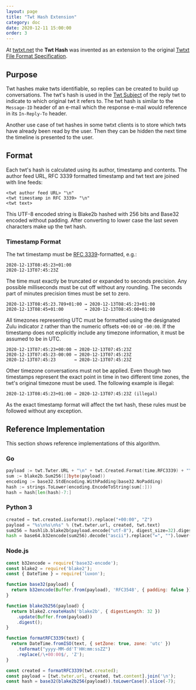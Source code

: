 ```yaml
---
layout: page
title: "Twt Hash Extension"
category: doc
date: 2020-12-11 15:00:00
order: 3
---
```


At [twtxt.net](https://twtxt.net/) the **Twt Hash** was invented as an
extension to the original [Twtxt File Format
Specification](https://twtxt.readthedocs.io/en/latest/user/twtxtfile.html#format-specification).

## Purpose

Twt hashes make twts identifiable, so replies can be created to build up
conversations. The twt's hash is used in the [Twt
Subject](twtsubjectextension.html) of the reply twt to indicate to which
original twt it refers to. The twt hash is similar to the `Message-ID` header
of an e-mail which the response e-mail would reference in its `In-Reply-To`
header.

Another use case of twt hashes in some twtxt clients is to store which twts
have already been read by the user. Then they can be hidden the next time the
timeline is presented to the user.

## Format

Each twt's hash is calculated using its author, timestamp and contents. The
author feed URL, RFC 3339 formatted timestamp and twt text are joined with line
feeds:

```
<twt author feed URL> "\n"
<twt timestamp in RFC 3339> "\n"
<twt text>
```

This UTF-8 encoded string is Blake2b hashed with 256 bits and Base32 encoded
without padding. After converting to lower case the last seven characters make
up the twt hash.

### Timestamp Format

The twt timestamp must be [RFC 3339](https://tools.ietf.org/html/rfc3339)-formatted,
e.g.:

```
2020-12-13T08:45:23+01:00
2020-12-13T07:45:23Z
```

The time must exactly be truncated or expanded to seconds precision. Any
possible milliseconds must be cut off without any rounding. The seconds part of
minutes precision times must be set to zero.

```
2020-12-13T08:45:23.789+01:00 → 2020-12-13T08:45:23+01:00
2020-12-13T08:45+01:00        → 2020-12-13T08:45:00+01:00
```

All timezones representing UTC must be formatted using the designated Zulu
indicator `Z` rather than the numeric offsets `+00:00` or `-00:00`. If the
timestamp does not explicitly include any timezone information, it must be
assumed to be in UTC.

```
2020-12-13T07:45:23+00:00 → 2020-12-13T07:45:23Z
2020-12-13T07:45:23-00:00 → 2020-12-13T07:45:23Z
2020-12-13T07:45:23       → 2020-12-13T07:45:23Z
```

Other timezone conversations must not be applied. Even though two timestamps
represent the exact point in time in two different time zones, the twt's
original timezone must be used. The following example is illegal:

```
2020-12-13T08:45:23+01:00 → 2020-12-13T07:45:23Z (illegal)
```

As the exact timestamp format will affect the twt hash, these rules must be
followed without any exception.

## Reference Implementation

This section shows reference implementations of this algorithm.

### Go

```go
payload := twt.Twter.URL + "\n" + twt.Created.Format(time.RFC3339) + "\n" + twt.Text
sum := blake2b.Sum256([]byte(payload))
encoding := base32.StdEncoding.WithPadding(base32.NoPadding)
hash := strings.ToLower(encoding.EncodeToString(sum[:]))
hash = hash[len(hash)-7:]
```

### Python 3

```python
created = twt.created.isoformat().replace("+00:00", "Z")
payload = "%s\n%s\n%s" % (twt.twter.url, created, twt.text)
sum256 = hashlib.blake2b(payload.encode("utf-8"), digest_size=32).digest()
hash = base64.b32encode(sum256).decode("ascii").replace("=", "").lower()[-7:]
```

### Node.js

```javascript
const b32encode = require('base32-encode');
const blake2 = require('blake2');
const { DateTime } = require('luxon');

function base32(payload) {
  return b32encode(Buffer.from(payload), 'RFC3548', { padding: false });
}

function blake2b256(payload) {
  return blake2.createHash('blake2b', { digestLength: 32 })
    .update(Buffer.from(payload))
    .digest();
}

function formatRFC3339(text) {
  return DateTime.fromISO(text, { setZone: true, zone: 'utc' })
    .toFormat("yyyy-MM-dd'T'HH:mm:ssZZ")
    .replace(/\+00:00$/, 'Z');
}

const created = formatRFC3339(twt.created);
const payload = [twt.twter.url, created, twt.content].join('\n');
const hash = base32(blake2b256(payload)).toLowerCase().slice(-7);
```